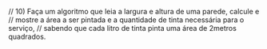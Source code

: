 // 10) Faça um algoritmo que leia a largura e altura de uma parede, calcule e
// mostre a área a ser pintada e a quantidade de tinta necessária para o serviço,
// sabendo que cada litro de tinta pinta uma área de 2metros quadrados.